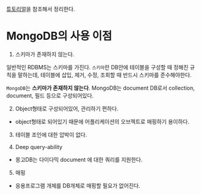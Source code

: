 [튜토리얼](https://www.tutorialspoint.com/mongodb/mongodb_advantages.htm)을 참조해서 정리한다.

# MongoDB의 사용 이점

1. 스키마가 존재하지 않는다.

일반적인 RDBMS는 스키마를 가진다. `스키마`란 DB안에 테이블을 구성할 때 정해진 규칙을 말하는데, 테이블에 삽입, 제거, 수정, 조회할 때 반드시 스키마를 준수해야한다.

`MongoDB`는 **스키마가 존재하지 않는다**. MongoDB는 document DB로서 collection, document, 필드 등으로 구성되어있다.

2. Object형태로 구성되어있어, 관리하기 편하다.

- object형태로 되어있기 때문에 어플리케이션의 오브젝트로 매핑하기 용이하다.

3. 테이블 조인에 대한 압박이 없다.

4. Deep query-ability

- 몽고DB는 다이다믹 document 에 대한 쿼리를 지원한다.

5. 매핑

- 응용프로그램 개체를 DB개체로 매핑할 필요가 없어진다.
